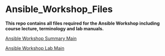 # Ansible_Workshop_Files
**This repo contains all files required for the Ansible Workshop including course lecture, terminology and lab manuals.**

[Ansible Workshop Summary Main](/docs/WORKSHOP-MAIN.md#ansible-workshop--ansible-basics)


[Ansible Workshop Lab Main](/docs/LAB-MAIN.md#lab-main)
